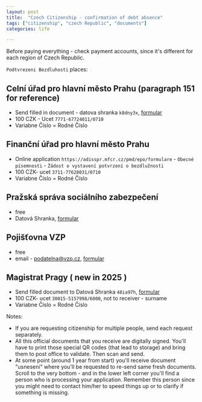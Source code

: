 ```yaml
---
layout: post
title:  "Czech Citizenship - confirmation of debt absence"
tags: ["citizenship", "czech Republic", "documents"]
categories: life

---
```


Before paying everything - check payment accounts, since it's different for each region of Czech Republic.

`Podtvrezeni Bezdluhosti` places:

## __Celní úřad__ pro hlavní město Prahu (paragraph 151 for reference)
  * Send filled in document - datova shranka `k8dny3x`, [formular](/assets/2023-12-04/celni-sprava.pdf)
  * 100 CZK - Ucet `7771-67724011/0710`
  * Variabne Číslo = Rodné Číslo

## __Finanční úřad__ pro hlavní město Prahu
  * Online application `https://adisspr.mfcr.cz/pmd/epo/formulare` - `Obecné písemnosti` - `Žádost o vystavení potvrzení o bezdlužnosti`
  * 100 CZK- ucet `3711-77628031/0710`
  * Variabne Číslo = Rodné Číslo

## __Pražská správa sociálního zabezpečení__
  * free
  * Datová Shranka, [formular](/assets/2023-12-04/cssz.pdf)

## __Pojišťovna VZP__
  * free
  * email - podatelna@vzp.cz, [formular](/assets/2023-12-04/VZP.pdf)

## __Magistrat Pragy ( new in 2025 )__
  * Send filled document to Datová Shranka `48ia97h`, [formular](/assets/2023-12-04/magistrat.pdf)
  * 100 CZK- ucet `30015-5157998/6000`, not to receiver - surname
  * Variabne Číslo = Rodné Číslo  


Notes:
* If you are requesting citizenship for multiple people, send each request separately.
* All this official documents that you receive are digitally signed. You'll have to print those special QR codes (that lead to storage) and bring them to post office to validate. Then scan and send.
* At some point (around 1 year from start) you'll receive document "usneseni" where you'll be requested to re-send same fresh documents. Scroll to the very bottom - and in the lower left corner you'll find a person who is processing your application. Remember this person since you might need to contact him/her to speed things up or to clarify if something is missing.
